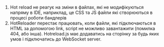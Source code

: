 1. Hot reload не реагує на зміни в файлах, які не модифікуються напряму в IDE, наприклад, це CSS та JS файли які створюються в процесі роботи бандлерів
2. HotReloader перестає працювать, коли файли, які підключаються в HTML за допомогою link, script не можливо завантажити (помилка 404, або інша). Hotreload.js має додаватись на сторінку за будь яких умов і підключатись до WebSocket server. 
